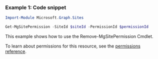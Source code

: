 ### Example 1: Code snippet

```powershellImport-Module Microsoft.Graph.Sites

Get-MgSitePermission -SiteId $siteId -PermissionId $permissionId
```
This example shows how to use the Remove-MgSitePermission Cmdlet.
To learn about permissions for this resource, see the [permissions reference](/graph/permissions-reference).


